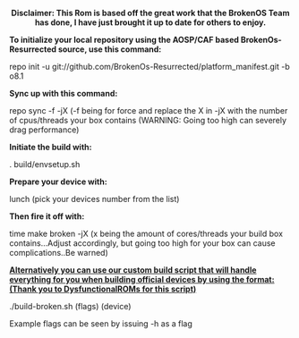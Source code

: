 <b><center>Disclaimer: This Rom is based off the great work that the BrokenOS Team has done, I have just brought it up to date for others to enjoy.</center></b>


<b>To initialize your local repository using the AOSP/CAF based BrokenOs-Resurrected source, use this command:</b>

repo init -u git://github.com/BrokenOs-Resurrected/platform_manifest.git -b o8.1

<b>Sync up with this command:</b>

repo sync -f -jX (-f being for force and replace the X in -jX with the number of cpus/threads your box contains (WARNING: Going too high can severely drag performance)

<b>Initiate the build with:</b>

. build/envsetup.sh

<b>Prepare your device with:</b>

lunch (pick your devices number from the list)

<b>Then fire it off with:</b>

time make broken -jX (x being the amount of cores/threads your build box contains...Adjust accordingly, but going too high for your box can cause complications..Be warned)

<b><u>Alternatively you can use our custom build script that will handle everything for you when building official devices by using the format: (Thank you to DysfunctionalROMs for this script)</b></u>

./build-broken.sh (flags) (device)

Example flags can be seen by issuing -h as a flag
